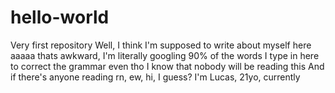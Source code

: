 # hello-world
Very first repository
Well, I think I'm supposed to write about myself here
aaaaa thats awkward, I'm literally googling 90% of the words I type in here to correct the grammar even tho I know that nobody will be reading this
And if there's anyone reading rn, ew, hi, I guess? I'm Lucas, 21yo, currently 
